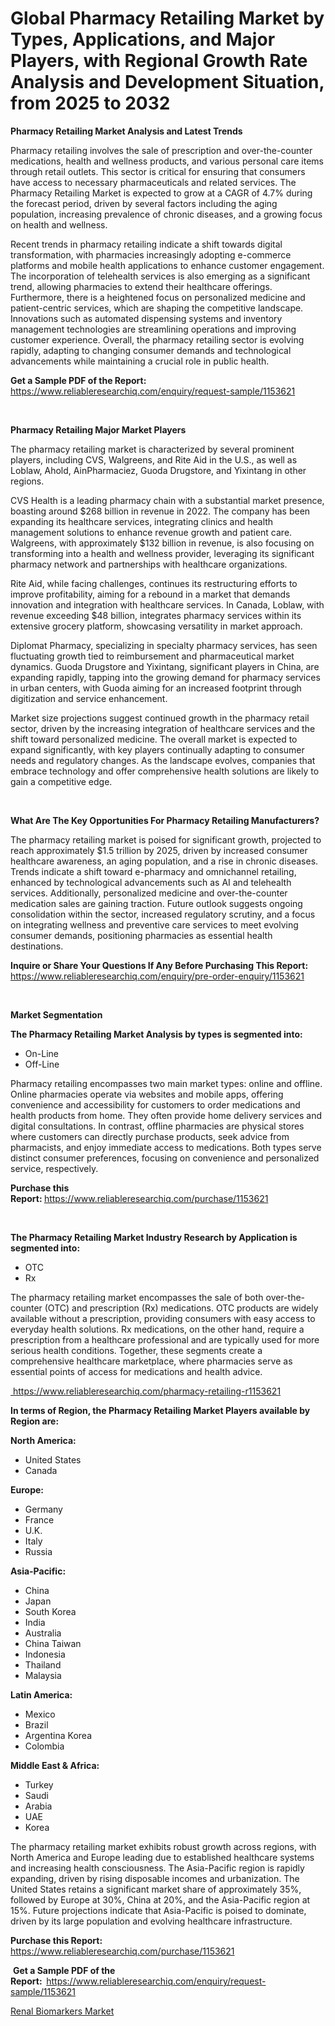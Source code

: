 <p><h1>Global Pharmacy Retailing Market by Types, Applications, and Major Players, with Regional Growth Rate Analysis and Development Situation, from 2025 to 2032</h1></p><p><strong>Pharmacy Retailing Market Analysis and Latest Trends</strong></p>
<p><p>Pharmacy retailing involves the sale of prescription and over-the-counter medications, health and wellness products, and various personal care items through retail outlets. This sector is critical for ensuring that consumers have access to necessary pharmaceuticals and related services. The Pharmacy Retailing Market is expected to grow at a CAGR of 4.7% during the forecast period, driven by several factors including the aging population, increasing prevalence of chronic diseases, and a growing focus on health and wellness. </p><p>Recent trends in pharmacy retailing indicate a shift towards digital transformation, with pharmacies increasingly adopting e-commerce platforms and mobile health applications to enhance customer engagement. The incorporation of telehealth services is also emerging as a significant trend, allowing pharmacies to extend their healthcare offerings. Furthermore, there is a heightened focus on personalized medicine and patient-centric services, which are shaping the competitive landscape. Innovations such as automated dispensing systems and inventory management technologies are streamlining operations and improving customer experience. Overall, the pharmacy retailing sector is evolving rapidly, adapting to changing consumer demands and technological advancements while maintaining a crucial role in public health.</p></p>
<p><strong>Get a Sample PDF of the Report:&nbsp;</strong> <a href="https://www.reliableresearchiq.com/enquiry/request-sample/1153621?utm_campaign=2469&utm_medium=2&utm_source=Github&utm_content=ia&utm_term=05032025&utm_id=pharmacy-retailing">https://www.reliableresearchiq.com/enquiry/request-sample/1153621</a></p>
<p>&nbsp;</p>
<p><strong>Pharmacy Retailing Major Market Players</strong></p>
<p><p>The pharmacy retailing market is characterized by several prominent players, including CVS, Walgreens, and Rite Aid in the U.S., as well as Loblaw, Ahold, AinPharmaciez, Guoda Drugstore, and Yixintang in other regions. </p><p>CVS Health is a leading pharmacy chain with a substantial market presence, boasting around $268 billion in revenue in 2022. The company has been expanding its healthcare services, integrating clinics and health management solutions to enhance revenue growth and patient care. Walgreens, with approximately $132 billion in revenue, is also focusing on transforming into a health and wellness provider, leveraging its significant pharmacy network and partnerships with healthcare organizations.</p><p>Rite Aid, while facing challenges, continues its restructuring efforts to improve profitability, aiming for a rebound in a market that demands innovation and integration with healthcare services. In Canada, Loblaw, with revenue exceeding $48 billion, integrates pharmacy services within its extensive grocery platform, showcasing versatility in market approach.</p><p>Diplomat Pharmacy, specializing in specialty pharmacy services, has seen fluctuating growth tied to reimbursement and pharmaceutical market dynamics. Guoda Drugstore and Yixintang, significant players in China, are expanding rapidly, tapping into the growing demand for pharmacy services in urban centers, with Guoda aiming for an increased footprint through digitization and service enhancement.</p><p>Market size projections suggest continued growth in the pharmacy retail sector, driven by the increasing integration of healthcare services and the shift toward personalized medicine. The overall market is expected to expand significantly, with key players continually adapting to consumer needs and regulatory changes. As the landscape evolves, companies that embrace technology and offer comprehensive health solutions are likely to gain a competitive edge.</p></p>
<p>&nbsp;</p>
<p><strong>What Are The Key Opportunities For Pharmacy Retailing Manufacturers?</strong></p>
<p><p>The pharmacy retailing market is poised for significant growth, projected to reach approximately $1.5 trillion by 2025, driven by increased consumer healthcare awareness, an aging population, and a rise in chronic diseases. Trends indicate a shift toward e-pharmacy and omnichannel retailing, enhanced by technological advancements such as AI and telehealth services. Additionally, personalized medicine and over-the-counter medication sales are gaining traction. Future outlook suggests ongoing consolidation within the sector, increased regulatory scrutiny, and a focus on integrating wellness and preventive care services to meet evolving consumer demands, positioning pharmacies as essential health destinations.</p></p>
<p><strong>Inquire or Share Your Questions If Any Before Purchasing This Report:</strong> <a href="https://www.reliableresearchiq.com/enquiry/pre-order-enquiry/1153621?utm_campaign=2469&utm_medium=2&utm_source=Github&utm_content=ia&utm_term=05032025&utm_id=pharmacy-retailing">https://www.reliableresearchiq.com/enquiry/pre-order-enquiry/1153621</a></p>
<p>&nbsp;</p>
<p><strong>Market Segmentation</strong></p>
<p><strong>The Pharmacy Retailing Market Analysis by types is segmented into:</strong></p>
<p><ul><li>On-Line</li><li>Off-Line</li></ul></p>
<p><p>Pharmacy retailing encompasses two main market types: online and offline. Online pharmacies operate via websites and mobile apps, offering convenience and accessibility for customers to order medications and health products from home. They often provide home delivery services and digital consultations. In contrast, offline pharmacies are physical stores where customers can directly purchase products, seek advice from pharmacists, and enjoy immediate access to medications. Both types serve distinct consumer preferences, focusing on convenience and personalized service, respectively.</p></p>
<p><strong>Purchase this Report:&nbsp;</strong><a href="https://www.reliableresearchiq.com/purchase/1153621?utm_campaign=2469&utm_medium=2&utm_source=Github&utm_content=ia&utm_term=05032025&utm_id=pharmacy-retailing">https://www.reliableresearchiq.com/purchase/1153621</a></p>
<p>&nbsp;</p>
<p><strong>The Pharmacy Retailing Market Industry Research by Application is segmented into:</strong></p>
<p><ul><li>OTC</li><li>Rx</li></ul></p>
<p><p>The pharmacy retailing market encompasses the sale of both over-the-counter (OTC) and prescription (Rx) medications. OTC products are widely available without a prescription, providing consumers with easy access to everyday health solutions. Rx medications, on the other hand, require a prescription from a healthcare professional and are typically used for more serious health conditions. Together, these segments create a comprehensive healthcare marketplace, where pharmacies serve as essential points of access for medications and health advice.</p></p>
<p><a href="https://www.reliableresearchiq.com/pharmacy-retailing-r1153621?utm_campaign=2469&utm_medium=2&utm_source=Github&utm_content=ia&utm_term=05032025&utm_id=pharmacy-retailing">&nbsp;https://www.reliableresearchiq.com/pharmacy-retailing-r1153621</a></p>
<p><strong>In terms of Region, the Pharmacy Retailing Market Players available by Region are:</strong></p>
<p>
    <p> <strong> North America: </strong>
        <ul>
            <li>United States</li>
            <li>Canada</li>
        </ul>
        </p> 
    <p> <strong> Europe: </strong>
        <ul>
            <li>Germany</li>
            <li>France</li>
            <li>U.K.</li>
            <li>Italy</li>
            <li>Russia</li>
        </ul>
        </p> 
    <p> <strong> Asia-Pacific: </strong>
        <ul>
            <li>China</li>
            <li>Japan</li>
            <li>South Korea</li>
            <li>India</li>
            <li>Australia</li>
            <li>China Taiwan</li>
            <li>Indonesia</li>
            <li>Thailand</li>
            <li>Malaysia</li>
        </ul>
        </p> 
    <p> <strong> Latin America: </strong>
        <ul>
            <li>Mexico</li>
            <li>Brazil</li>
            <li>Argentina Korea</li>
            <li>Colombia</li>
        </ul>
        </p> 
    <p> <strong> Middle East & Africa: </strong>
        <ul>
            <li>Turkey</li>
            <li>Saudi</li>
            <li>Arabia</li>
            <li>UAE</li>
            <li>Korea</li>
        </ul>
    </p>
    </p>
<p><p>The pharmacy retailing market exhibits robust growth across regions, with North America and Europe leading due to established healthcare systems and increasing health consciousness. The Asia-Pacific region is rapidly expanding, driven by rising disposable incomes and urbanization. The United States retains a significant market share of approximately 35%, followed by Europe at 30%, China at 20%, and the Asia-Pacific region at 15%. Future projections indicate that Asia-Pacific is poised to dominate, driven by its large population and evolving healthcare infrastructure.</p></p>
<p><strong>Purchase this Report: </strong><a href="https://www.reliableresearchiq.com/purchase/1153621?utm_campaign=2469&utm_medium=2&utm_source=Github&utm_content=ia&utm_term=05032025&utm_id=pharmacy-retailing">https://www.reliableresearchiq.com/purchase/1153621</a></p>
<p>&nbsp;<strong>Get a Sample PDF of the Report:&nbsp;&nbsp;</strong><a href="https://www.reliableresearchiq.com/enquiry/request-sample/1153621?utm_campaign=2469&utm_medium=2&utm_source=Github&utm_content=ia&utm_term=05032025&utm_id=pharmacy-retailing">https://www.reliableresearchiq.com/enquiry/request-sample/1153621</a></p>
<p><strong></strong></p>
<p><p><a href="https://github.com/triattwood9919/Market-Research-Report-List-1/blob/main/renal-biomarkers-market.md?utm_campaign=2469&utm_medium=2&utm_source=Github&utm_content=ia&utm_term=05032025&utm_id=pharmacy-retailing">Renal Biomarkers Market</a></p></p>